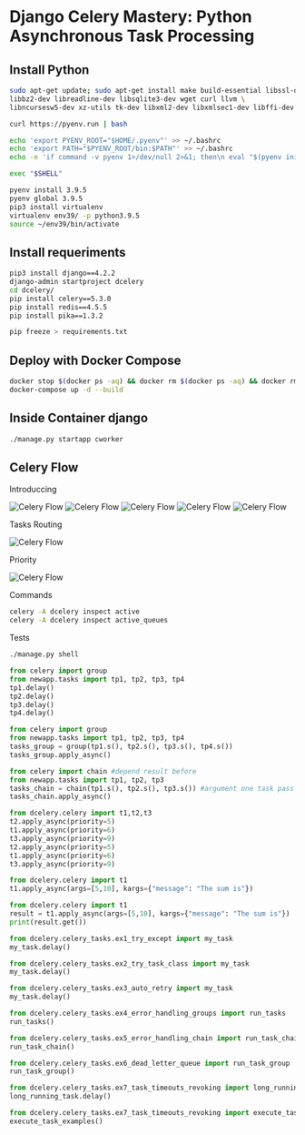 # Django Celery Mastery: Python Asynchronous Task Processing

## Install Python

```bash
sudo apt-get update; sudo apt-get install make build-essential libssl-dev zlib1g-dev \
libbz2-dev libreadline-dev libsqlite3-dev wget curl llvm \
libncursesw5-dev xz-utils tk-dev libxml2-dev libxmlsec1-dev libffi-dev liblzma-dev -y

curl https://pyenv.run | bash

echo 'export PYENV_ROOT="$HOME/.pyenv"' >> ~/.bashrc
echo 'export PATH="$PYENV_ROOT/bin:$PATH"' >> ~/.bashrc
echo -e 'if command -v pyenv 1>/dev/null 2>&1; then\n eval "$(pyenv init -)"\nfi' >> ~/.bashrc

exec "$SHELL"

pyenv install 3.9.5
pyenv global 3.9.5
pip3 install virtualenv
virtualenv env39/ -p python3.9.5
source ~/env39/bin/activate
```

## Install requeriments

```bash
pip3 install django==4.2.2
django-admin startproject dcelery
cd dcelery/
pip install celery==5.3.0
pip install redis==4.5.5
pip install pika==1.3.2

pip freeze > requirements.txt
```

## Deploy with Docker Compose

```bash
docker stop $(docker ps -aq) && docker rm $(docker ps -aq) && docker rmi $(docker images -aq)
docker-compose up -d --build
```

## Inside Container django

```sh
./manage.py startapp cworker
```

## Celery Flow

Introduccing

![Celery Flow](./img/1.png)
![Celery Flow](./img/2.png)
![Celery Flow](./img/3.png)
![Celery Flow](./img/4.png)
![Celery Flow](./img/5.png)

Tasks Routing

![Celery Flow](./img/6.png)

Priority

![Celery Flow](./img/7.png)

Commands

```sh
celery -A dcelery inspect active
celery -A dcelery inspect active_queues
```

Tests

```sh
./manage.py shell
```

```python
from celery import group
from newapp.tasks import tp1, tp2, tp3, tp4
tp1.delay()
tp2.delay()
tp3.delay()
tp4.delay()
```

```python
from celery import group
from newapp.tasks import tp1, tp2, tp3, tp4
tasks_group = group(tp1.s(), tp2.s(), tp3.s(), tp4.s())
tasks_group.apply_async()
```

```python
from celery import chain #depend result before
from newapp.tasks import tp1, tp2, tp3
tasks_chain = chain(tp1.s(), tp2.s(), tp3.s()) #argument one task pass to other next task
tasks_chain.apply_async()
```

```python
from dcelery.celery import t1,t2,t3
t2.apply_async(priority=5)
t1.apply_async(priority=6)
t3.apply_async(priority=9)
t2.apply_async(priority=5)
t1.apply_async(priority=6)
t3.apply_async(priority=9)
```

```python
from dcelery.celery import t1
t1.apply_async(args=[5,10], kargs={"message": "The sum is"})
```

```python
from dcelery.celery import t1
result = t1.apply_async(args=[5,10], kargs={"message": "The sum is"})
print(result.get())
```

```python
from dcelery.celery_tasks.ex1_try_except import my_task
my_task.delay()
```

```python
from dcelery.celery_tasks.ex2_try_task_class import my_task
my_task.delay()
```

```python
from dcelery.celery_tasks.ex3_auto_retry import my_task
my_task.delay()
```

```python
from dcelery.celery_tasks.ex4_error_handling_groups import run_tasks
run_tasks()
```

```python
from dcelery.celery_tasks.ex5_error_handling_chain import run_task_chain
run_task_chain()
```

```python
from dcelery.celery_tasks.ex6_dead_letter_queue import run_task_group
run_task_group()
```

```python
from dcelery.celery_tasks.ex7_task_timeouts_revoking import long_running_task
long_running_task.delay()

from dcelery.celery_tasks.ex7_task_timeouts_revoking import execute_task_examples
execute_task_examples()
```